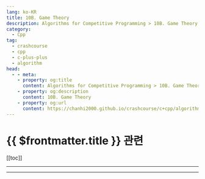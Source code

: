```yaml
---
lang: ko-KR
title: 10B. Game Theory
description: Algorithms for Competitive Programming > 10B. Game Theory
category:
  - Cpp
tag: 
  - crashcourse
  - cpp
  - c-plus-plus
  - algorithm
head:
  - - meta:
    - property: og:title
      content: Algorithms for Competitive Programming > 10B. Game Theory
    - property: og:description
      content: 10B. Game Theory
    - property: og:url
      content: https://chanhi2000.github.io/crashcourse/c+cpp/algorithms-for-competitive-programming/09-graphs/10B.html
---
```


# {{ $frontmatter.title }} 관련

[[toc]]

---

---

<TagLinks />
